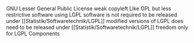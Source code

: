 GNU Lesser General Public License
weak copyleft
Like GPL but less restrictive
software using LGPL software is not required to be released under [[Statistik/Softwaretechnik/LGPL]] 
modified versions of LGPL does need to be released under [[Statistik/Softwaretechnik/LGPL]] 
freedom only for LGPL Components
